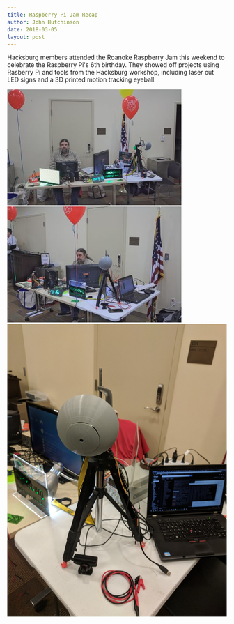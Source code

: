 ```yaml
---
title: Raspberry Pi Jam Recap
author: John Hutchinson
date: 2018-03-05
layout: post
---
```

Hacksburg members attended the Roanoke Raspberry Jam this weekend to celebrate the Raspberry Pi's 6th birthday. They showed off projects using Rasberry Pi and tools from the Hacksburg workshop, including laser cut LED signs and a 3D printed motion tracking eyeball.

![PiJam1](https://github.com/Hacksburg/hacksburg.github.io/raw/master/images/2018_PiFest1.jpg)
![PiJam2](https://github.com/Hacksburg/hacksburg.github.io/raw/master/images/2018_PiFest2.jpg)
![PiJam3](https://github.com/Hacksburg/hacksburg.github.io/raw/master/images/2018_PiFest3.jpg)